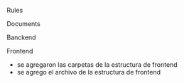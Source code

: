 Rules

Documents

Banckend

Frontend
- se agregaron las carpetas de la estructura de frontend
- se agrego el archivo de la estructura de frontend
